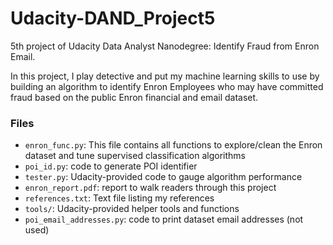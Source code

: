 # Udacity-DAND_Project5
5th project of Udacity Data Analyst Nanodegree: Identify Fraud from Enron Email.

In this project, I play detective and put my machine learning skills to use by building an algorithm to identify Enron Employees who may have committed fraud based on the public Enron financial and email dataset.


### Files

- `enron_func.py`: This file contains all functions to explore/clean the Enron dataset and 
tune supervised classification algorithms
- `poi_id.py`: code to generate POI identifier
- `tester.py`: Udacity-provided code to gauge algorithm performance
- `enron_report.pdf`: report to walk readers through this project
- `references.txt`: Text file listing my references
- `tools/`: Udacity-provided helper tools and functions
- `poi_email_addresses.py`: code to print dataset email addresses (not used)
